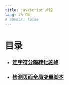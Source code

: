 ```yaml
---
title: javascript 片段
lang: zh-CN
# navbar: false
---
```

# 目录

* ### [连字符分隔转化驼峰](/javascript/camelize.md)
* ### [检测页面全局变量脚本](/javascript/checkGlobalVar.md)